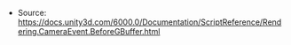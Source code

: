* Source: https://docs.unity3d.com/6000.0/Documentation/ScriptReference/Rendering.CameraEvent.BeforeGBuffer.html



